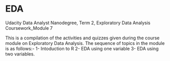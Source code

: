 # EDA
Udacity Data Analyst Nanodegree, Term 2, Exploratory Data Analysis Coursework_Module 7

This is a compilation of the activities and quizzes given during the course module on Exploratory Data Analysis. 
The sequence of topics in the module is as follows:-
  1- Intoduction to R
  2- EDA using one variable
  3- EDA using two variables.
